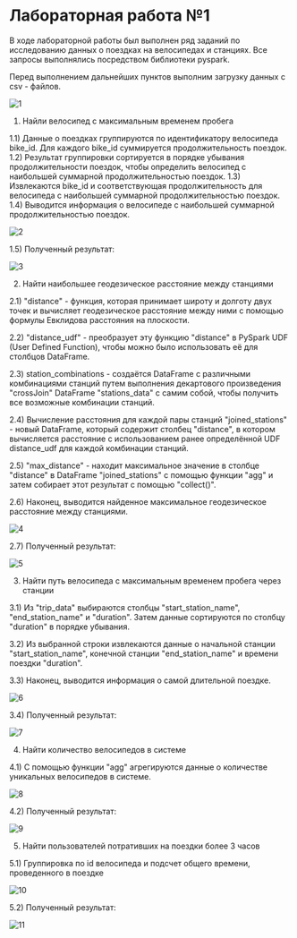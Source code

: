 # Лабораторная работа №1

В ходе лабораторной работы был выполнен ряд заданий по исследованию данных о поездках на велосипедах и станциях.
Все запросы выполнялись посредством библиотеки pyspark.

Перед выполнением дальнейших пунктов выполним загрузку данных с csv - файлов.

![1](https://github.com/vasser2323/BigData/assets/73202398/4574e65e-8159-4bef-8238-061893d3c0ce)

1) Найли велосипед с максимальным временем пробега

1.1) Данные о поездках группируются по идентификатору велосипеда bike_id.
Для каждого bike_id суммируется продолжительность поездок.
1.2) Результат группировки сортируется в порядке убывания продолжительности поездок, 
чтобы определить велосипед с наибольшей суммарной продолжительностью поездок. 
1.3) Извлекаются bike_id и соответствующая продолжительность для велосипеда 
с наибольшей суммарной продолжительностью поездок.
1.4) Выводится информация о велосипеде с наибольшей суммарной продолжительностью поездок. 

![2](https://github.com/vasser2323/BigData/assets/73202398/1a5e67be-e579-4111-b4c6-cee3059ddd35)

1.5) Полученный результат:

![3](https://github.com/vasser2323/BigData/assets/73202398/d4a4d5bd-f9b1-47f8-8594-a2369d62b31e)

2) Найти наибольшее геодезическое расстояние между станциями

2.1) "distance" - функция, которая принимает широту и долготу двух точек и вычисляет 
геодезическое расстояние между ними с помощью формулы Евклидова расстояния на плоскости.

2.2) "distance_udf" - преобразует эту функцию "distance" в PySpark UDF (User Defined Function), 
чтобы можно было использовать её для столбцов DataFrame.

2.3) station_combinations - создаётся DataFrame с различными комбинациями станций путем 
выполнения декартового произведения "crossJoin" DataFrame "stations_data" с самим собой, 
чтобы получить все возможные комбинации станций.

2.4) Вычисление расстояния для каждой пары станций "joined_stations" - новый DataFrame, 
который содержит столбец "distance", в котором вычисляется расстояние с использованием 
ранее определённой UDF distance_udf для каждой комбинации станций.

2.5) "max_distance" - находит максимальное значение в столбце "distance" в DataFrame "joined_stations" 
с помощью функции "agg" и затем собирает этот результат с помощью "collect()".

2.6) Наконец, выводится найденное максимальное геодезическое расстояние между станциями.

![4](https://github.com/vasser2323/BigData/assets/73202398/c1c970d1-6458-47de-9983-0544ede38068)

2.7) Полученный результат:

![5](https://github.com/vasser2323/BigData/assets/73202398/8a7d41b2-b356-416e-ad8a-79980381be24)

3) Найти путь велосипеда с максимальным временем пробега через станции

3.1) Из "trip_data" выбираются столбцы "start_station_name", "end_station_name" и "duration". Затем данные сортируются по столбцу "duration" в порядке убывания.

3.2) Из выбранной строки извлекаются данные о начальной станции "start_station_name", конечной станции "end_station_name" и времени поездки "duration".

3.3) Наконец, выводится информация о самой длительной поездке.

![6](https://github.com/vasser2323/BigData/assets/73202398/0ad0cd0b-decf-4a38-b30a-40d41383b446)

3.4) Полученный результат: 

![7](https://github.com/vasser2323/BigData/assets/73202398/a688ef62-ca4c-4671-b2f0-f8c68a2c27bf)

4) Найти количество велосипедов в системе

4.1) С помощью функции "agg" агрегируются данные о количестве уникальных велосипедов в системе.

![8](https://github.com/vasser2323/BigData/assets/73202398/4b86db3b-9525-4464-ab36-b267d9a6514e)

4.2) Полученный результат: 

![9](https://github.com/vasser2323/BigData/assets/73202398/0c677ea7-ec02-41d9-8864-817f1764bd96)

5) Найти пользователей потративших на поездки более 3 часов

5.1) Группировка по id велосипеда и подсчет общего времени, проведенного в поездке

![10](https://github.com/vasser2323/BigData/assets/73202398/d4322229-08c5-4fb9-9dbf-2ff5c032242c)

5.2) Полученный результат:

![11](https://github.com/vasser2323/BigData/assets/73202398/789bdb22-da10-4d50-bc3c-d348ab4b54bb)





